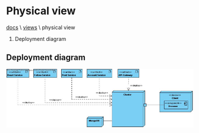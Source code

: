 # Physical view

[docs](../info_docs.md) \ [views](./info_views.md) \ physical view

1. Deployment diagram

## Deployment diagram

![FFT deployment diagram](../images/FFT_DeploymentDiagram.jpg)